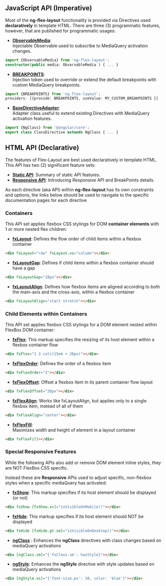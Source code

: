 ## JavaScript API (Imperative)

Most of the **ng-flex-layout** functionality is provided via Directives used **declaratively** in template HTML. 
There are three (3) programmatic features, however, that are published for programmatic usages:

* **[ObservableMedia](https://github.com/angular/flex-layout/wiki/ObservableMedia)**:  
Injectable Observable used to subscribe to MediaQuery activation changes.
```typescript
import {ObservableMedia} from 'ng-flex-layout';
constructor(public media: ObservableMedia ) { ... }
```

* **[BREAKPOINTS](https://github.com/angular/flex-layout/wiki/BreakPoints)**:  
Injection token used to override or extend the default breakpoints with custom MediaQuery breakpoints.
```typescript
import {BREAKPOINTS} from 'ng-flex-layout';
providers: [{provide: BREAKPOINTS, useValue: MY_CUSTOM_BREAKPOINTS }]
```

* **[BaseDirectiveAdapter](https://github.com/angular/flex-layout/wiki/BaseDirectiveAdapter)**:  
Adapter class useful to extend existing Directives with MediaQuery activation features.  
```typescript
import {NgClass} from '@angular/core';
export class ClassDirective extends NgClass { ... }
```

## HTML API (Declarative)

The features of Flex-Layout are best used declaratively in template HTML. This API has two (2) significant feature sets:

* **[Static API](https://github.com/angular/flex-layout/wiki/Declarative-API-Overview)**: Summary of static API 
features.
* **[Responsive API](https://github.com/angular/flex-layout/wiki/Responsive-API)**: Introducing Responsive API and 
BreakPoints details.

As each directive (aka API) within **ng-flex-layout** has its own constraints and options, 
the links below should be used to navigate to the specific documentation pages for each directive


### Containers

This API set applies flexbox CSS stylings for DOM **container elements** with 1 or more nested flex children:

* [**fxLayout**](https://github.com/angular/flex-layout/wiki/fxLayout-API): 
Defines the flow order of child items within a flexbox container
```html
<div fxLayout="row" fxLayout.xs="column"></div>
```
* **[fxLayoutGap](https://github.com/angular/flex-layout/wiki/fxLayoutGap-API)**:
Defines if child items within a flexbox container should have a gap
```html
<div fxLayoutGap="10px"></div>
```
* **[fxLayoutAlign](https://github.com/angular/flex-layout/wiki/fxLayoutAlign-API)**:
Defines how flexbox items are aligned according to both the main-axis and the cross-axis, within a flexbox container
```html
<div fxLayoutAlign="start stretch"></div>
```


### Child Elements within Containers

This API set applies flexbox CSS stylings for a DOM element nested within FlexBox DOM container:

* **[fxFlex](https://github.com/angular/flex-layout/wiki/fxFlex-API)**: 
This markup specifies the resizing of its host element within a flexbox container flow
```html
<div fxFlex="1 2 calc(15em + 20px)"></div>
```
* **[fxFlexOrder](https://github.com/angular/flex-layout/wiki/fxFlexOrder-API)**: 
Defines the order of a flexbox item
```html
<div fxFlexOrder="2"></div>
```
* **[fxFlexOffset](https://github.com/angular/flex-layout/wiki/fxFlexOffset-API)**: 
Offset a flexbox item in its parent container flow layout
```html
<div fxFlexOffset="20px"></div>
```
* **[fxFlexAlign](https://github.com/angular/flex-layout/wiki/fxFlexAlign-API)**: 
Works like fxLayoutAlign, but applies only to a single flexbox item, instead of all of them
```html
<div fxFlexAlign="center"></div>
```
* **[fxFlexFill](https://github.com/angular/flex-layout/wiki/fxFlexFill-API)**:  
Maximizes width and height of element in a layout container
```html
<div fxFlexFill></div>
```


### Special Responsive Features

While the following APIs also add or remove DOM element inline styles, they are NOT FlexBox CSS specific. 

Instead these are **Responsive** APIs used to adjust specific, non-flexbox styles when a specific mediaQuery has 
activated:

* **[fxShow](https://github.com/angular/flex-layout/wiki/fxShow-API)**:
This markup specifies if its host element should be displayed (or not)
```html
<div fxShow [fxShow.xs]="isVisibleOnMobile()"></div>
```
* **[fxHide](https://github.com/angular/flex-layout/wiki/fxHide-API)**: 
This markup specifies if its host element should NOT be displayed
```html
<div fxHide [fxHide.gt-sm]="isVisibleOnDesktop()"></div>
```
* **[ngClass](https://github.com/angular/flex-layout/wiki/ngClass-API)** :
Enhances the **ngClass** directives with class changes based on mediaQuery activations
```html
<div [ngClass.sm]="{'fxClass-sm': hasStyle}"></div>
``` 
* **[ngStyle](https://github.com/angular/flex-layout/wiki/ngStyle-API)**: 
Enhances the **ngStyle** directive with style updates based on mediaQuery activations
```html
<div [ngStyle.xs]="{'font-size.px': 10, color: 'blue'}"></div>
```


